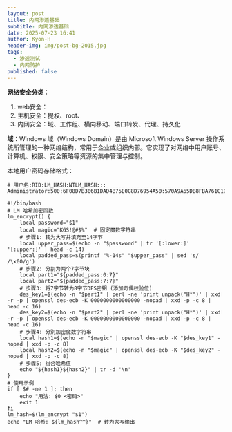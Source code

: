 ```yaml
---
layout: post
title: 内网渗透基础
subtitle: 内网渗透基础
date: 2025-07-23 16:41
author: Kyon-H
header-img: img/post-bg-2015.jpg
tags:
  - 渗透测试
  - 内网防护
published: false
---
```


**网络安全分类**：
1. web安全：
2. 主机安全：提权、root、
3. 内网安全：域、工作组、横向移动、端口转发、代理、持久化


**域**：Windows 域（Windows Domain）是由 Microsoft Windows Server 操作系统所管理的一种网络结构，常用于企业或组织内部。它实现了对网络中用户账号、计算机、权限、安全策略等资源的集中管理与控制。

本地用户密码存储格式：

```
# 用户名:RID:LM_HASH:NTLM_HASH:::
Administrator:500:6F08D7B306B1DAD4B75E0C8D76954A50:570A9A65DB8FBA761C1008A51D4C95AB:::
```

```shell
#!/bin/bash
# LM 哈希加密函数
lm_encrypt() {
    local password="$1"
    local magic="KGS!@#$%"  # 固定魔数字符串
    # 步骤1: 转为大写并填充至14字节
    local upper_pass=$(echo -n "$password" | tr '[:lower:]' '[:upper:]' | head -c 14)
    local padded_pass=$(printf "%-14s" "$upper_pass" | sed 's/ /\x00/g')
    # 步骤2: 分割为两个7字节块
    local part1="${padded_pass:0:7}"
    local part2="${padded_pass:7:7}"
    # 步骤3: 将7字节转为8字节DES密钥 (添加奇偶校验位)
    des_key1=$(echo -n "$part1" | perl -ne 'print unpack("H*")' | xxd -r -p | openssl des-ecb -K 0000000000000000 -nopad | xxd -p -c 8 | head -c 16)
    des_key2=$(echo -n "$part2" | perl -ne 'print unpack("H*")' | xxd -r -p | openssl des-ecb -K 0000000000000000 -nopad | xxd -p -c 8 | head -c 16)
    # 步骤4: 分别加密魔数字符串
    local hash1=$(echo -n "$magic" | openssl des-ecb -K "$des_key1" -nopad | xxd -p -c 8)
    local hash2=$(echo -n "$magic" | openssl des-ecb -K "$des_key2" -nopad | xxd -p -c 8)
    # 步骤5: 组合哈希值
    echo "${hash1}${hash2}" | tr -d '\n'
}
# 使用示例
if [ $# -ne 1 ]; then
    echo "用法: $0 <密码>"
    exit 1
fi
lm_hash=$(lm_encrypt "$1")
echo "LM 哈希: ${lm_hash^^}"  # 转为大写输出
```